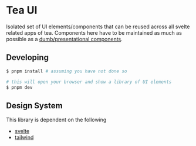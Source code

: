 # Tea UI
Isolated set of UI elements/components that can be reused across all svelte related apps of tea. Components here have to be maintained as much as possible as a [dumb/presentational components](https://medium.com/@thejasonfile/dumb-components-and-smart-components-e7b33a698d43). 

## Developing

```bash
$ pnpm install # assuming you have not done so

# this will open your browser and show a library of UI elements
$ pnpm dev
```

## Design System

This library is dependent on the following
- [svelte](https://svelte.dev/)
- [tailwind](https://tailwindcss.com/)